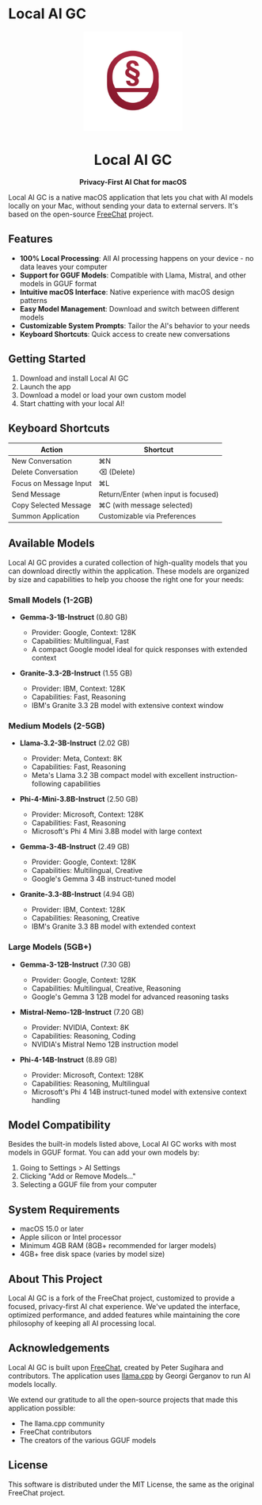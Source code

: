 # Local AI GC

<div align="center">
  <img src="FreeChat/Assets.xcassets/AppIcon.appiconset/Local AI GC 512.png" alt="Local AI GC Logo" width="200">
  <h1>Local AI GC</h1>
  <p><strong>Privacy-First AI Chat for macOS</strong></p>
</div>

Local AI GC is a native macOS application that lets you chat with AI models locally on your Mac, without sending your data to external servers. It's based on the open-source [FreeChat](https://github.com/psugihara/FreeChat) project.

## Features

- **100% Local Processing**: All AI processing happens on your device - no data leaves your computer
- **Support for GGUF Models**: Compatible with Llama, Mistral, and other models in GGUF format
- **Intuitive macOS Interface**: Native experience with macOS design patterns
- **Easy Model Management**: Download and switch between different models
- **Customizable System Prompts**: Tailor the AI's behavior to your needs
- **Keyboard Shortcuts**: Quick access to create new conversations

## Getting Started

1. Download and install Local AI GC
2. Launch the app
3. Download a model or load your own custom model
4. Start chatting with your local AI!

## Keyboard Shortcuts

| Action | Shortcut |
|--------|----------|
| New Conversation | ⌘N |
| Delete Conversation | ⌫ (Delete) |
| Focus on Message Input | ⌘L |
| Send Message | Return/Enter (when input is focused) |
| Copy Selected Message | ⌘C (with message selected) |
| Summon Application | Customizable via Preferences |

## Available Models

Local AI GC provides a curated collection of high-quality models that you can download directly within the application. These models are organized by size and capabilities to help you choose the right one for your needs:

### Small Models (1-2GB)
- **Gemma-3-1B-Instruct** (0.80 GB)
  - Provider: Google, Context: 128K
  - Capabilities: Multilingual, Fast
  - A compact Google model ideal for quick responses with extended context

- **Granite-3.3-2B-Instruct** (1.55 GB)
  - Provider: IBM, Context: 128K
  - Capabilities: Fast, Reasoning
  - IBM's Granite 3.3 2B model with extensive context window

### Medium Models (2-5GB)
- **Llama-3.2-3B-Instruct** (2.02 GB)
  - Provider: Meta, Context: 8K
  - Capabilities: Fast, Reasoning
  - Meta's Llama 3.2 3B compact model with excellent instruction-following capabilities

- **Phi-4-Mini-3.8B-Instruct** (2.50 GB)
  - Provider: Microsoft, Context: 128K
  - Capabilities: Fast, Reasoning
  - Microsoft's Phi 4 Mini 3.8B model with large context

- **Gemma-3-4B-Instruct** (2.49 GB)
  - Provider: Google, Context: 128K
  - Capabilities: Multilingual, Creative
  - Google's Gemma 3 4B instruct-tuned model

- **Granite-3.3-8B-Instruct** (4.94 GB)
  - Provider: IBM, Context: 128K
  - Capabilities: Reasoning, Creative
  - IBM's Granite 3.3 8B model with extended context

### Large Models (5GB+)
- **Gemma-3-12B-Instruct** (7.30 GB)
  - Provider: Google, Context: 128K
  - Capabilities: Multilingual, Creative, Reasoning
  - Google's Gemma 3 12B model for advanced reasoning tasks

- **Mistral-Nemo-12B-Instruct** (7.20 GB)
  - Provider: NVIDIA, Context: 8K
  - Capabilities: Reasoning, Coding
  - NVIDIA's Mistral Nemo 12B instruction model

- **Phi-4-14B-Instruct** (8.89 GB)
  - Provider: Microsoft, Context: 128K
  - Capabilities: Reasoning, Multilingual
  - Microsoft's Phi 4 14B instruct-tuned model with extensive context handling

## Model Compatibility

Besides the built-in models listed above, Local AI GC works with most models in GGUF format. You can add your own models by:
1. Going to Settings > AI Settings
2. Clicking "Add or Remove Models..."
3. Selecting a GGUF file from your computer

## System Requirements

- macOS 15.0 or later
- Apple silicon or Intel processor
- Minimum 4GB RAM (8GB+ recommended for larger models)
- 4GB+ free disk space (varies by model size)

## About This Project

Local AI GC is a fork of the FreeChat project, customized to provide a focused, privacy-first AI chat experience. We've updated the interface, optimized performance, and added features while maintaining the core philosophy of keeping all AI processing local.

## Acknowledgements

Local AI GC is built upon [FreeChat](https://github.com/psugihara/FreeChat), created by Peter Sugihara and contributors. The application uses [llama.cpp](https://github.com/ggerganov/llama.cpp) by Georgi Gerganov to run AI models locally.

We extend our gratitude to all the open-source projects that made this application possible:
- The llama.cpp community
- FreeChat contributors
- The creators of the various GGUF models

## License

This software is distributed under the MIT License, the same as the original FreeChat project. 